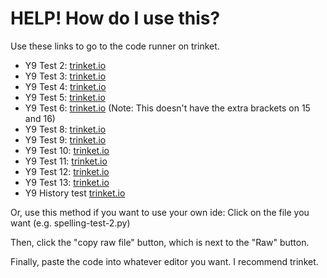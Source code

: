 # HELP! How do I use this?

Use these links to go to the code runner on trinket.

* Y9 Test 2: [trinket.io](https://trinket.io/python/7bd943b3b4ed?outputOnly=true)
* Y9 Test 3: [trinket.io](https://trinket.io/python/7876ac3fce36?outputOnly=true)
* Y9 Test 4: [trinket.io](https://trinket.io/python/c8ee22e80429?outputOnly=true&runOption=run)
* Y9 Test 5: [trinket.io](https://trinket.io/python/3d6a9b557bbe?outputOnly=true&runOption=run)
* Y9 Test 6: [trinket.io](https://trinket.io/python/84fe41db175e?toggleCode=true&runOption=run) (Note: This doesn't have the extra brackets on 15 and 16)
* Y9 Test 8: [trinket.io](https://trinket.io/python/7e98169fd8b2?toggleCode=true&runOption=run)
* Y9 Test 9: [trinket.io](https://trinket.io/python/0b7b0549d22d?toggleCode=true&runOption=run)
* Y9 Test 10: [trinket.io](https://trinket.io/python/d300a60a4e2f?toggleCode=true&runOption=run)
* Y9 Test 11: [trinket.io](https://trinket.io/python/5d482263a1a7?toggleCode=true&runOption=run)
* Y9 Test 12: [trinket.io](https://trinket.io/python/81e4aa7f0528?toggleCode=true&runOption=run)
* Y9 Test 13: [trinket.io](https://trinket.io/python/460142cd2f?toggleCode=true&runOption=run)
* Y9 History test [trinket.io](https://trinket.io/python/ef4876c53c0c?toggleCode=true&runOption=run)

Or, use this method if you want to use your own ide:
Click on the file you want (e.g. spelling-test-2.py)

Then, click the "copy raw file" button, which is next to the "Raw" button.

Finally, paste the code into whatever editor you want. I recommend trinket.
